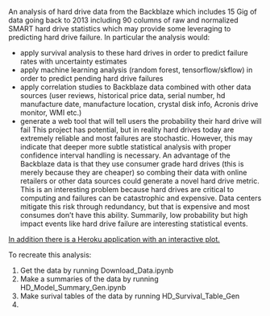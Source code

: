 
An analysis of hard drive data from the Backblaze which includes 15 Gig of data going back to 2013 including 90 columns of raw and normalized SMART hard drive statistics which may provide some leveraging to predicting hard drive failure. In particular the analysis would:
* apply survival analysis to these hard drives in order to predict failure rates with uncertainty estimates
* apply machine learning analysis (random forest, tensorflow/skflow) in order to predict pending hard drive failures
* apply correlation studies to Backblaze data combined with other data sources (user reviews, historical price data, serial number, hd manufacture date, manufacture location, crystal disk info, Acronis  drive monitor, WMI  etc.)
* generate a web tool that will tell users the probability their hard drive will fail
This project has potential, but in reality hard drives today are extremely reliable and most failures are stochastic. However, this may indicate that deeper more subtle statistical analysis with proper confidence interval handling is necessary. An advantage of the Backblaze data is that they use consumer grade hard drives (this is merely because they are cheaper) so combing their data with online retailers or other data sources could generate a novel hard drive metric. This is an interesting problem because hard drives are critical to computing and failures can be catastrophic and expensive. Data centers mitigate this risk through redundancy, but that is expensive and most consumes don’t have this ability. Summarily, low probability but high impact events like hard drive failure are interesting statistical events. 

[In addition there is a Heroku application with an interactive plot.](https://arcane-fortress-84192.herokuapp.com)


 To recreate this analysis:
 1) Get the data by running Download_Data.ipynb
 2) Make a summaries of the data by running HD_Model_Summary_Gen.ipynb
 3) Make surival tables of the data by running HD_Survival_Table_Gen
 4) 

